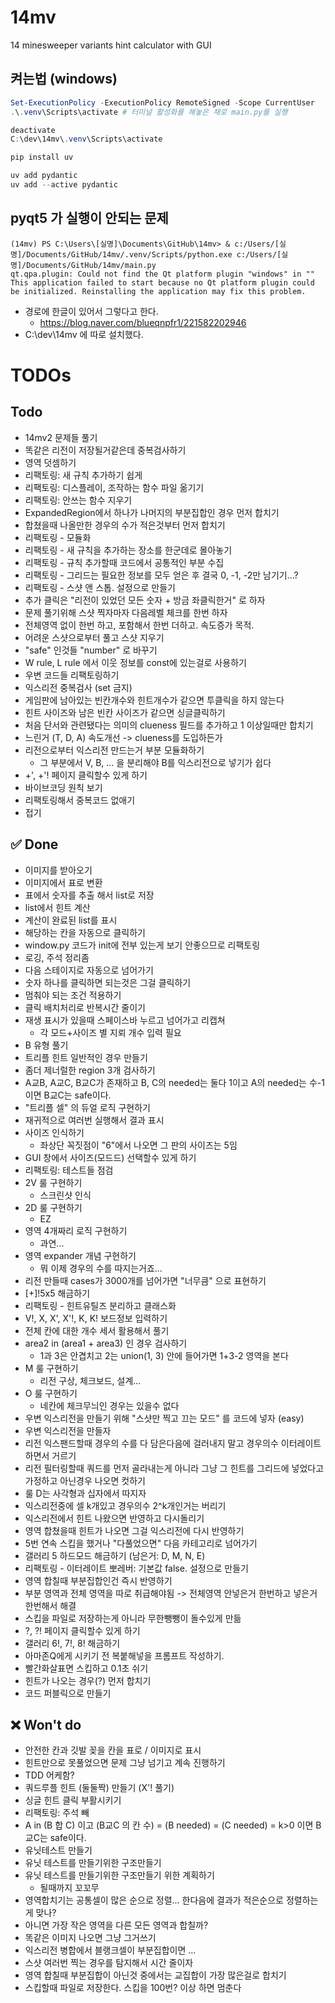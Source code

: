 # 14mv
 14 minesweeper variants hint calculator with GUI


## 켜는법 (windows)
```powershell
Set-ExecutionPolicy -ExecutionPolicy RemoteSigned -Scope CurrentUser
.\.venv\Scripts\activate # 터미널 활성화를 해놓은 채로 main.py를 실행

deactivate
C:\dev\14mv\.venv\Scripts\activate

pip install uv

uv add pydantic
uv add --active pydantic
```

## pyqt5 가 실행이 안되는 문제
```
(14mv) PS C:\Users\[실명]\Documents\GitHub\14mv> & c:/Users/[실명]/Documents/GitHub/14mv/.venv/Scripts/python.exe c:/Users/[실명]/Documents/GitHub/14mv/main.py
qt.qpa.plugin: Could not find the Qt platform plugin "windows" in ""
This application failed to start because no Qt platform plugin could be initialized. Reinstalling the application may fix this problem.
```
- 경로에 한글이 있어서 그렇다고 한다.
  - https://blog.naver.com/blueqnpfr1/221582202946
- C:\dev\14mv 에 따로 설치했다.





# TODOs
## Todo
- 14mv2 문제들 풀기
- 똑같은 리전이 저장될거같은데 중복검사하기
- 영역 덧셈하기
- 리팩토링: 새 규칙 추가하기 쉽게
- 리팩토링: 디스플레이, 조작하는 함수 파일 옮기기
- 리팩토링: 안쓰는 함수 지우기
- ExpandedRegion에서 하나가 나머지의 부분집합인 경우 먼저 합치기
- 합쳤을때 나올만한 경우의 수가 적은것부터 먼저 합치기
- 리팩토링 - 모듈화
- 리팩토링 - 새 규칙을 추가하는 장소를 한군데로 몰아놓기
- 리팩토링 - 규칙 추가할때 코드에서 공통적인 부분 수집
- 리팩토링 - 그리드는 필요한 정보를 모두 얻은 후 결국 0, -1, -2만 남기기...?
- 리팩토링 - 스샷 앤 스톱. 설정으로 만들기
- 추가 클릭은 "리전이 있었던 모든 숫자 + 방금 좌클릭한거" 로 하자
- 문제 풀기위해 스샷 찍자마자 다음레벨 체크를 한번 하자
- 전체영역 없이 한번 하고, 포함해서 한번 더하고. 속도증가 목적.
- 어려운 스샷으로부터 풀고 스샷 지우기
- "safe" 인것들 "number" 로 바꾸기
- W rule, L rule 에서 이웃 정보를 const에 있는걸로 사용하기
- 우변 코드들 리팩토링하기
- 익스리전 중복검사 (set 금지)
- 게임판에 남아있는 빈칸개수와 힌트개수가 같으면 투클릭을 하지 않는다
- 힌트 사이즈와 남은 빈칸 사이즈가 같으면 싱글클릭하기
- 처음 단서와 관련됐다는 의미의 clueness 필드를 추가하고 1 이상일때만 합치기
- 느린거 (T, D, A) 속도개선 -> clueness를 도입하든가
- 리전으로부터 익스리전 만드는거 부분 모듈화하기
  - 그 부분에서 V, B, ... 을 분리해야 B를 익스리전으로 넣기가 쉽다
- +', +'! 페이지 클릭할수 있게 하기
- 바이브코딩 원칙 보기
- 리팩토링해서 중복코드 없애기
- 접기


## ✅ Done
- 이미지를 받아오기
- 이미지에서 표로 변환
- 표에서 숫자를 추출 해서 list로 저장
- list에서 힌트 계산
- 계산이 완료된 list를 표시
- 해당하는 칸을 자동으로 클릭하기
- window.py 코드가 init에 전부 있는게 보기 안좋으므로 리팩토링
- 로깅, 주석 정리좀
- 다음 스테이지로 자동으로 넘어가기
- 숫자 하나를 클릭하면 되는것은 그걸 클릭하기
- 멈춰야 되는 조건 적용하기
- 클릭 배치처리로 반복시간 줄이기
- 재생 표시가 있을때 스페이스바 누르고 넘어가고 리캡쳐
  - 각 모드+사이즈 별 지뢰 개수 입력 필요
- B 유형 풀기
- 트리플 힌트 일반적인 경우 만들기
- 좀더 제너럴한 region 3개 검사하기
- A교B, A교C, B교C가 존재하고 B, C의 needed는 둘다 1이고 A의 needed는 수-1 이면 B교C는 safe이다.
- "트리플 셀" 의 듀얼 로직 구현하기
- 재귀적으로 여러번 실행해서 결과 표시
- 사이즈 인식하기
  - 좌상단 꼭짓점이 "6"에서 나오면 그 판의 사이즈는 5임
- GUI 창에서 사이즈(모드드) 선택할수 있게 하기
- 리팩토링: 테스트들 점검
- 2V 룰 구현하기
  - 스크린샷 인식
- 2D 룰 구현하기
  - EZ
- 영역 4개짜리 로직 구현하기
  - 과연...
- 영역 expander 개념 구현하기
  - 뭐 이제 경우의 수를 따지는거죠...
- 리전 만들때 cases가 3000개를 넘어가면 "너무큼" 으로 표현하기
- [+]!5x5 해금하기
- 리팩토링 - 힌트유틸즈 분리하고 클래스화
- V!, X, X', X'!, K, K! 보드정보 입력하기
- 전체 칸에 대한 개수 세서 활용해서 풀기
- area2 in (area1 + area3) 인 경우 검사하기
  - 1과 3은 안겹치고 2는 union(1, 3) 안에 들어가면 1+3-2 영역을 본다
- M 룰 구현하기
  - 리전 구상, 체크보드, 설계...
- O 룰 구현하기
  - 네칸에 체크무늬인 경우는 있을수 없다
- 우변 익스리전을 만들기 위해 "스샷만 찍고 끄는 모드" 를 코드에 넣자 (easy)
- 우변 익스리전을 만들자
- 리전 익스팬드할때 경우의 수를 다 담은다음에 걸러내지 말고 경우의수 이터레이트 하면서 거르기
- 리전 필터링할때 쿼드를 먼저 골라내는게 아니라 그냥 그 힌트를 그리드에 넣었다고 가정하고 아닌경우 나오면 컷하기
- 룰 D는 사각형과 십자에서 따지자
- 익스리전중에 셀 k개있고 경우의수 2^k개인거는 버리기
- 익스리전에서 힌트 나왔으면 반영하고 다시돌리기
- 영역 합쳤을때 힌트가 나오면 그걸 익스리전에 다시 반영하기
- 5번 연속 스킵을 했거나 "다풀었으면" 다음 카테고리로 넘어가기
- 갤러리 5 하드모드 해금하기 (남은거: D, M, N, E)
- 리팩토링 - 이터레이트 뽀레버: 기본값 false. 설정으로 만들기
- 영역 합칠때 부분집합인건 즉시 반영하기
- 부분 영역과 전체 영역을 따로 취급해야됨 -> 전체영역 안넣은거 한번하고 넣은거 한번해서 해결
- 스킵을 파일로 저장하는게 아니라 무한뺑뺑이 돌수있게 만듦
- ?, ?! 페이지 클릭할수 있게 하기
- 갤러리 6!, 7!, 8! 해금하기
- 아마존Q에게 시키기 전 복붙해넣을 프롬프트 작성하기.
- 빨간화살표면 스킵하고 0.1초 쉬기
- 힌트가 나오는 경우(?) 먼저 합치기
- 코드 퍼블릭으로 만들기

## ❌ Won't do
- 안전한 칸과 깃발 꽂을 칸을 표로 / 이미지로 표시
- 힌트만으로 못풀었으면 문제 그냥 넘기고 계속 진행하기
- TDD 어케함?
- 쿼드루플 힌트 (둘둘짝) 만들기 (X'! 풀기)
- 싱글 힌트 클릭 부활시키기
- 리팩토링: 주석 빼
- A in (B 합 C) 이고 (B교C 의 칸 수) = (B needed) = (C needed) = k>0 이면 B교C는 safe이다.
- 유닛테스트 만들기
- 유닛 테스트를 만들기위한 구조만들기
- 유닛 테스트를 만들기위한 구조만들기 위한 계획하기
  - 될때까지 꼬꼬무
- 영역합치기는 공통셀이 많은 순으로 정렬... 한다음에 결과가 적은순으로 정렬하는게 맞나?
- 아니면 가장 작은 영역을 다른 모든 영역과 합칠까?
- 똑같은 이미지 나오면 그냥 그거쓰기
- 익스리전 병합에서 블랭크셀이 부분집합이면 ...
- 스샷 여러번 찍는 경우를 탐지해서 시간 줄이자
- 영역 합칠때 부분집합이 아닌것 중에서는 교집합이 가장 많은걸로 합치기
- 스킵할때 파일로 저장한다. 스킵을 100번? 이상 하면 멈춘다
